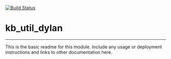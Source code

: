 [![Build Status](https://travis-ci.org/dylan/kb_util_dylan.svg?branch=master)](https://travis-ci.org/dylan/kb_util_dylan)

# kb_util_dylan
---

This is the basic readme for this module. Include any usage or deployment instructions and links to other documentation here.